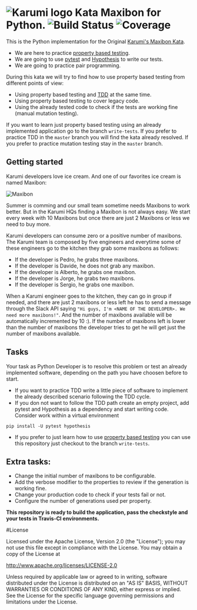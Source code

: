 ![Karumi logo][karumilogo] Kata Maxibon for Python. ![Build Status](https://travis-ci.org/delr3ves/MaxibonKataPython.svg?branch=master) ![Coverage](https://coveralls.io/repos/github/delr3ves/MaxibonKataPython/badge.svg?branch=master) 
==================================================

This is the Python implementation for the Original [Karumi's Maxibon Kata](https://github.com/Karumi/MaxibonKataJava).

- We are here to practice [property based testing][property-based-testing].
- We are going to use [pytest](https://docs.pytest.org/en/latest/) and [Hypothesis](https://hypothesis.readthedocs.io/en/latest/) to write our tests.
- We are going to practice pair programming.

During this kata we will try to find how to use property based testing from different points of view:

* Using property based testing and [TDD][tdd] at the same time.
* Using property based testing to cover legacy code.
* Using the already tested code to check if the tests are working fine (manual mutation testing).

If you want to learn just property based testing using an already implemented application go to the branch ``write-tests``. If you prefer to practice TDD in the ``master`` branch you will find the kata already resolved. If you prefer to practice mutation testing stay in the ``master`` branch.

## Getting started

Karumi developers love ice cream. And one of our favorites ice cream is named Maxibon:

![Maxibon][maxibon]

Summer is comming and our small team sometime needs Maxibons to work better. But in the Karumi HQs finding a Maxibon is not always easy. We start every week with 10 Maxibons but once there are just 2 Maxibons or less we need to buy more.

Karumi developers can consume zero or a positive number of maxibons. The Karumi team is composed by five engineers and everytime some of these engineers go to the kitchen they grab some maxibons as follows:

* If the developer is Pedro, he grabs three maxibons.
* If the developer is Davide, he does not grab any maxibon.
* If the developer is Alberto, he grabs one maxibon.
* If the developer is Jorge, he grabs two maxibons.
* If the developer is Sergio, he grabs one maxibon.

When a Karumi engineer goes to the kitchen, they can go in group if needed, and there are just 2 maxibons or less left he has to send a message through the Slack API saying ``"Hi guys, I'm <NAME OF THE DEVELOPER>. We need more maxibons!"``. And the number of maxibons available will be automatically incremented by 10 :). If the number of maxibons left is lower than the number of maxibons the developer tries to get he will get just the number of maxibons available.

## Tasks

Your task as Python Developer is to resolve this problem or test an already implemented software, depending on the path you have choosen before to start.

* If you want to practice TDD write a little piece of software to implement the already described scenario following the TDD cycle.
* If you don not want to follow the TDD path create an empty project, add pytest and Hypothesis as a dependency and start writing code. Consider work within a virtual environment

```
pip install -U pytest hypothesis
```

* If you prefer to just learn how to use [property based testing][property-based-testing] you can use this repository just checkout to the branch ``write-tests``.

## Extra tasks:

* Change the initial number of maxibons to be configurable.
* Add the verbose modifier to the properties to review if the generation is working fine.
* Change your production code to check if your tests fail or not.
* Configure the number of generations used per property.

**This repository is ready to build the application, pass the checkstyle and your tests in Travis-CI environments.**

#License

Licensed under the Apache License, Version 2.0 (the "License");
you may not use this file except in compliance with the License.
You may obtain a copy of the License at

  http://www.apache.org/licenses/LICENSE-2.0

Unless required by applicable law or agreed to in writing, software
distributed under the License is distributed on an "AS IS" BASIS,
WITHOUT WARRANTIES OR CONDITIONS OF ANY KIND, either express or implied.
See the License for the specific language governing permissions and
limitations under the License.

[karumilogo]: https://cloud.githubusercontent.com/assets/858090/11626547/e5a1dc66-9ce3-11e5-908d-537e07e82090.png
[property-based-testing]: http://es.slideshare.net/ScottWlaschin/an-introduction-to-property-based-testing
[Pythontest]: http://www.Pythontest.org/
[maxibon]: ./art/maxibon.jpg
[tdd]: https://en.wikipedia.org/wiki/Test-driven_development
